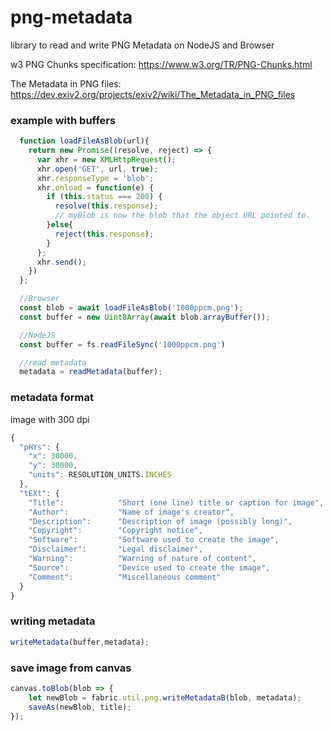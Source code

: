 # png-metadata
library to read and write PNG Metadata on NodeJS and Browser

w3 PNG Chunks specification: https://www.w3.org/TR/PNG-Chunks.html

The Metadata in PNG files: https://dev.exiv2.org/projects/exiv2/wiki/The_Metadata_in_PNG_files
 
 
 ### example with buffers
```javascript
  function loadFileAsBlob(url){
    return new Promise((resolve, reject) => {
      var xhr = new XMLHttpRequest();
      xhr.open('GET', url, true);
      xhr.responseType = 'blob';
      xhr.onload = function(e) {
        if (this.status === 200) {
          resolve(this.response);
          // myBlob is now the blob that the object URL pointed to.
        }else{
          reject(this.response);
        }
      };
      xhr.send();
    })
  };

  //Browser
  const blob = await loadFileAsBlob('1000ppcm.png');
  const buffer = new Uint8Array(await blob.arrayBuffer());

  //NodeJS
  const buffer = fs.readFileSync('1000ppcm.png')

  //read metadata
  metadata = readMetadata(buffer);
```

### metadata format

image with 300 dpi

```javascript
{
  "pHYs": { 
    "x": 30000,
    "y": 30000,
    "units": RESOLUTION_UNITS.INCHES
  },
  "tEXt": {
    "Title":            "Short (one line) title or caption for image",
    "Author":           "Name of image's creator",
    "Description":      "Description of image (possibly long)",
    "Copyright":        "Copyright notice",
    "Software":         "Software used to create the image",
    "Disclaimer":       "Legal disclaimer",
    "Warning":          "Warning of nature of content",
    "Source":           "Device used to create the image",
    "Comment":          "Miscellaneous comment"
  }
}
```

### writing metadata

```javascript
writeMetadata(buffer,metadata);
```

### save image from canvas

```javascript
canvas.toBlob(blob => {
    let newBlob = fabric.util.png.writeMetadataB(blob, metadata);
    saveAs(newBlob, title);
});
```
